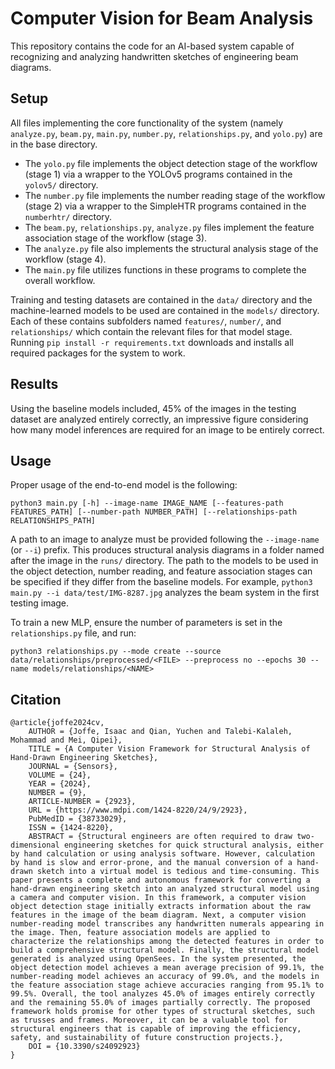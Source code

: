 # Computer Vision for Beam Analysis

This repository contains the code for an AI-based system capable of recognizing and analyzing handwritten sketches of engineering beam diagrams.

## Setup

All files implementing the core functionality of the system (namely `analyze.py`, `beam.py`, `main.py`, `number.py`, `relationships.py`, and `yolo.py`) are in the base directory.

* The `yolo.py` file implements the object detection stage of the workflow (stage 1) via a wrapper to the YOLOv5 programs contained in the `yolov5/` directory.
* The `number.py` file implements the number reading stage of the workflow (stage 2) via a wrapper to the SimpleHTR programs contained in the `numberhtr/` directory.
* The `beam.py`, `relationships.py`, `analyze.py` files implement the feature association stage of the workflow (stage 3).
* The `analyze.py` file also implements the structural analysis stage of the workflow (stage 4).
* The `main.py` file utilizes functions in these programs to complete the overall workflow.

Training and testing datasets are contained in the `data/` directory and the machine-learned models to be used are contained in the `models/` directory. Each of these contains subfolders named `features/`, `number/`, and `relationships/` which contain the relevant files for that model stage. Running `pip install -r requirements.txt` downloads and installs all required packages for the system to work.

## Results

Using the baseline models included, 45% of the images in the testing dataset are analyzed entirely correctly, an impressive figure considering how many model inferences are required for an image to be entirely correct.

## Usage

Proper usage of the end-to-end model is the following:

```
python3 main.py [-h] --image-name IMAGE_NAME [--features-path FEATURES_PATH] [--number-path NUMBER_PATH] [--relationships-path RELATIONSHIPS_PATH]
```

A path to an image to analyze must be provided following the `--image-name` (or `--i`) prefix. This produces structural analysis diagrams in a folder named after the image in the `runs/` directory. The path to the models to be used in the object detection, number reading, and feature association stages can be specified if they differ from the baseline models. For example, `python3 main.py --i data/test/IMG-8287.jpg` analyzes the beam system in the first testing image.

To train a new MLP, ensure the number of parameters is set in the `relationships.py` file, and run:

```
python3 relationships.py --mode create --source data/relationships/preprocessed/<FILE> --preprocess no --epochs 30 --name models/relationships/<NAME>
```

## Citation

```
@article{joffe2024cv,
    AUTHOR = {Joffe, Isaac and Qian, Yuchen and Talebi-Kalaleh, Mohammad and Mei, Qipei},
    TITLE = {A Computer Vision Framework for Structural Analysis of Hand-Drawn Engineering Sketches},
    JOURNAL = {Sensors},
    VOLUME = {24},
    YEAR = {2024},
    NUMBER = {9},
    ARTICLE-NUMBER = {2923},
    URL = {https://www.mdpi.com/1424-8220/24/9/2923},
    PubMedID = {38733029},
    ISSN = {1424-8220},
    ABSTRACT = {Structural engineers are often required to draw two-dimensional engineering sketches for quick structural analysis, either by hand calculation or using analysis software. However, calculation by hand is slow and error-prone, and the manual conversion of a hand-drawn sketch into a virtual model is tedious and time-consuming. This paper presents a complete and autonomous framework for converting a hand-drawn engineering sketch into an analyzed structural model using a camera and computer vision. In this framework, a computer vision object detection stage initially extracts information about the raw features in the image of the beam diagram. Next, a computer vision number-reading model transcribes any handwritten numerals appearing in the image. Then, feature association models are applied to characterize the relationships among the detected features in order to build a comprehensive structural model. Finally, the structural model generated is analyzed using OpenSees. In the system presented, the object detection model achieves a mean average precision of 99.1%, the number-reading model achieves an accuracy of 99.0%, and the models in the feature association stage achieve accuracies ranging from 95.1% to 99.5%. Overall, the tool analyzes 45.0% of images entirely correctly and the remaining 55.0% of images partially correctly. The proposed framework holds promise for other types of structural sketches, such as trusses and frames. Moreover, it can be a valuable tool for structural engineers that is capable of improving the efficiency, safety, and sustainability of future construction projects.},
    DOI = {10.3390/s24092923}
}
```
